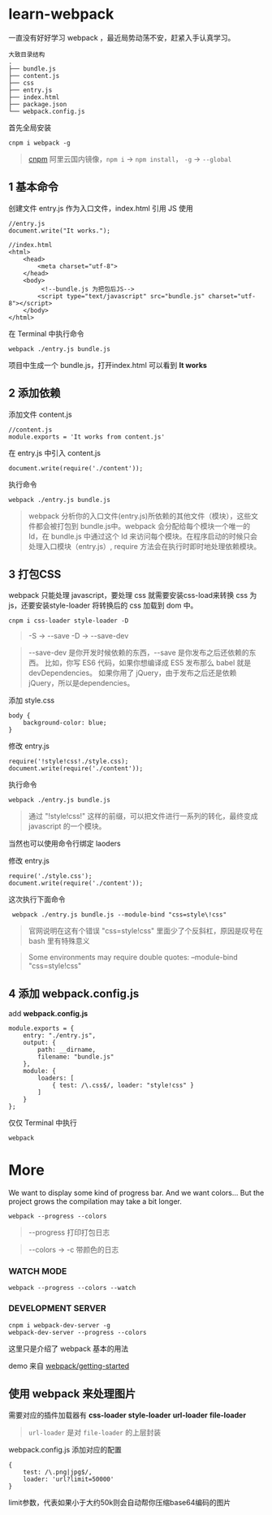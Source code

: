 # learn-webpack
一直没有好好学习 webpack ，最近局势动荡不安，赶紧入手认真学习。
```
大致目录结构
.
├── bundle.js
├── content.js
├── css
├── entry.js
├── index.html
├── package.json
└── webpack.config.js
```

首先全局安装

`cnpm i webpack -g`
>[cnpm](https://npm.taobao.org/) 阿里云国内镜像，`npm i` -> `npm install`， `-g` -> `--global`

## 1 基本命令
创建文件 entry.js 作为入口文件，index.html 引用 JS 使用

```
//entry.js
document.write("It works.");

//index.html
<html>
    <head>
        <meta charset="utf-8">
    </head>
    <body>
         <!--bundle.js 为把包后JS-->
        <script type="text/javascript" src="bundle.js" charset="utf-8"></script>
    </body>
</html>
```
在 Terminal 中执行命令

`webpack ./entry.js bundle.js`

项目中生成一个 bundle.js，打开index.html 可以看到 **It works**

## 2 添加依赖
添加文件 content.js

    //content.js
    module.exports = 'It works from content.js'

在 entry.js 中引入 content.js

    document.write(require('./content'));

执行命令

`webpack ./entry.js bundle.js`
> webpack 分析你的入口文件(entry.js)所依赖的其他文件（模块），这些文件都会被打包到 bundle.js中。webpack 会分配给每个模块一个唯一的 Id，在 bundle.js 中通过这个 Id 来访问每个模块。在程序启动的时候只会处理入口模块（entry.js）, require 方法会在执行时即时地处理依赖模块。

## 3 打包CSS
webpack 只能处理 javascript，要处理 css 就需要安装css-load来转换 css 为 js，还要安装style-loader 将转换后的 css 加载到 dom 中。

    cnpm i css-loader style-loader -D
> -S -> --save -D -> --save-dev

>--save-dev 是你开发时候依赖的东西，--save 是你发布之后还依赖的东西。
>比如，你写 ES6 代码，如果你想编译成 ES5 发布那么 babel 就是devDependencies。
>如果你用了 jQuery，由于发布之后还是依赖jQuery，所以是dependencies。

添加 style.css

    body {
        background-color: blue;
    }

修改 entry.js

    require('!style!css!./style.css);
    document.write(require('./content'));

执行命令

`webpack ./entry.js bundle.js`

> 通过 "!style!css!" 这样的前缀，可以把文件进行一系列的转化，最终变成 javascript 的一个模块。

当然也可以使用命令行绑定 laoders

修改 entry.js

    require('./style.css');
    document.write(require('./content'));

这次执行下面命令

     webpack ./entry.js bundle.js --module-bind "css=style\!css"

> 官网说明在这有个错误 "css=style!css" 里面少了个反斜杠，原因是叹号在 bash 里有特殊意义

> Some environments may require double quotes: –module-bind "css=style!css"

## 4 添加 webpack.config.js
add **webpack.config.js**

    module.exports = {
        entry: "./entry.js",
        output: {
            path: __dirname,
            filename: "bundle.js"
        },
        module: {
            loaders: [
                { test: /\.css$/, loader: "style!css" }
            ]
        }
    };

仅仅 Terminal 中执行

` webpack `

# More

We want to display some kind of progress bar. And we want colors…
But the project grows the compilation may take a bit longer.

    webpack --progress --colors
> --progress 打印打包日志

> --colors -> -c 带颜色的日志

### WATCH MODE

    webpack --progress --colors --watch

### DEVELOPMENT SERVER

    cnpm i webpack-dev-server -g
    webpack-dev-server --progress --colors

这里只是介绍了 webpack 基本的用法

demo 来自 [webpack/getting-started](http://webpack.github.io/docs/tutorials/getting-started/)



## 使用 webpack 来处理图片

需要对应的插件加载器有 **css-loader** **style-loader** **url-loader** **file-loader**

> `url-loader` 是对 `file-loader` 的上层封装

webpack.config.js 添加对应的配置

    {
        test: /\.png|jpg$/,
        loader: 'url?limit=50000'
    }

limit参数，代表如果小于大约50k则会自动帮你压缩base64编码的图片